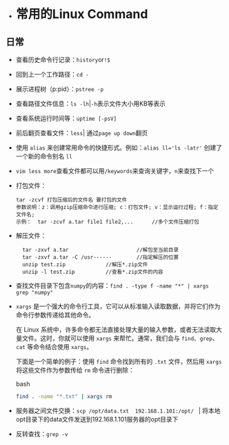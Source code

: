 - # 常用的Linux Command

## 日常

- 查看历史命令行记录：`history`or`!$`

- 回到上一个工作路径：`cd -`

- 展示进程树（p:pid）：`pstree -p`

- 查看路径文件信息：`ls -lh`|`-h`表示文件大小用KB等表示

- 查看系统运行时间等：`uptime [-psV]`

- 前后翻页查看文件：`less`| 通过`page up down`翻页

- 使用 `alias` 来创建常用命令的快捷形式。例如：`alias ll='ls -latr'` 创建了一个新的命令别名 `ll`

- `vim less more`查看文件都可以用`/keywords`来查询关键字，`n`来查找下一个

- 打包文件：

  ```
  tar -zcvf 打包压缩后的文件名 要打包的文件  
  参数说明：z：调用gzip压缩命令进行压缩; c：打包文件; v：显示运行过程; f：指定文件名;  
  示例：  tar -zcvf a.tar file1 file2,...      //多个文件压缩打包
  ```

- 解压文件：

  ```
    tar -zxvf a.tar                      //解包至当前目录
    tar -zxvf a.tar -C /usr------        //指定解压的位置
    unzip test.zip             //解压*.zip文件 
    unzip -l test.zip          //查看*.zip文件的内容 
  ```

- 查找文件目录下包含`numpy`的内容：`find . -type f -name "*" | xargs grep "numpy"`

- `xargs` 是一个强大的命令行工具，它可以从标准输入读取数据，并将它们作为命令行参数传递给其他命令。

  在 Linux 系统中，许多命令都无法直接处理大量的输入参数，或者无法读取大量文件。这时，你就可以使用 `xargs` 来帮忙。通常，我们会与 `find`、`grep`、`cat` 等命令结合使用 `xargs`。

  下面是一个简单的例子：使用 `find` 命令找到所有的 `.txt` 文件，然后用 `xargs` 将这些文件作为参数传给 `rm` 命令进行删除：

  bash

  ```bash
  find . -name "*.txt" | xargs rm
  ```

- 服务器之间文件交换：`scp /opt/data.txt  192.168.1.101:/opt/ ` | 将本地opt目录下的data文件发送到192.168.1.101服务器的opt目录下

- 反转查找：`grep -v`